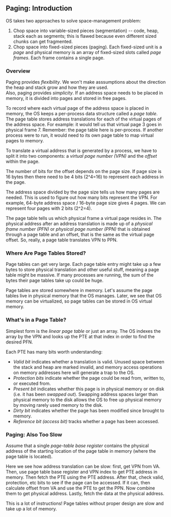 ## Paging: Introduction

OS takes two approaches to solve space-management problem:  
1. Chop space into variable-sized pieces (segmentation) -- code, heap, stack
each as segments; this is flawed because even different sized chunks can get
fragmented.   
2. Chop space into fixed-sized pieces (paging). Each fixed-sized unit is a
*page* and physical memory is an array of fixed-sized slots called *page
frames*. Each frame contains a single page.

### Overview

Paging provides *flexibility*. We won't make asssumptions about the direction
the heap and stack grow and how they are used.  
Also, paging provides *simplicity*. If an address space needs to be placed in
memory, it is divided into pages and stored in free pages. 

To record where each virtual page of the address space is placed in memory, the
OS keeps a per-process data structure called a *page table*. The page table
stores address translations for each of the virtual pages of the address space.
For example: it would tell us that virtual page 3 goes in physical frame 7.
Remember: the page table here is per-process. If another process were to run, it
would need to its own page table to map virtual pages to memory. 

To translate a virtual address that is generated by a process, we have to split
it into two components: a *virtual page number (VPN)* and the *offset* within
the page. 

The number of bits for the offset depends on the page size. If page size is 16
bytes then there need to be 4 bits (2^4=16) to represent each address in the
page. 

The address space divided by the page size tells us how many pages are needed.
This is used to figure out how many bits represent the VPN. For example, 64-byte
address space / 16-byte page size gives 4 pages. We can represent four pages with
2 bits (2^2=4).

The page table tells us which physical frame a virtual page resides in. The
physical address after an address translation is made up of a *physical frame
number (PFN)* or *physical page number (PPN)* that is obtained through a page
table and an offset, that is the same as the virtual page offset. So, really, a
page table translates VPN to PPN.

### Where Are Page Tables Stored?

Page tables can get very large. Each page table entry might take up a few bytes
to store physical translation and other useful stuff, meaning a page table might
be massive. If many processes are running, the sum of the bytes their page
tables take up could be huge. 

Page tables are stored somewhere in memory. Let's assume the page tables live in
physical memory that the OS manages. Later, we see that OS memory can be
virtualized, so page tables can be stored in OS virtual memory.

### What's in a Page Table?

Simplest form is the *linear page table* or just an array. The OS indexes the
array by the VPN and looks up the PTE at that index in order to find the desired
PFN. 

Each PTE has many bits worth understanding:  
- *Valid bit* indicates whether a translation is valid. Unused space between
  the stack and heap are marked invalid, and memory access operations on memory
  addresses here will generate a trap to the OS. 
- *Protection bits* indicate whether the page could be read from, written to, or
  executed from.  
- *Present bit* indicates whether this page is in physical memory or on disk
  (i.e. it has been *swapped out*). Swapping address spaces larger than physical
  memory to the disk allows the OS to free up physical memory by moving rarely
  used memory to the disk.  
- *Dirty bit* indicates whether the page has been modified since brought to
  memory.  
- *Reference bit (access bit)* tracks whether a page has been accessed. 

### Paging: Also Too Slow

Assume that a single *page-table base register* contains the physical address of
the starting location of the page table in memory (where the page table is
located). 

Here we see how address translation can be slow: first, get VPN from VA. Then,
use page table base register and VPN index to get PTE address in memory. Then
fetch the PTE using the PTE address. After that, check valid, protection, etc
bits to see if the page can be accessed. If it can, then calculate offset from
VA and use the PTE to get the PPN. Now combine them to get physical address.
Lastly, fetch the data at the physical address.

This is a lot of instructions!
Page tables without proper design are slow and take up a lot of memory. 

